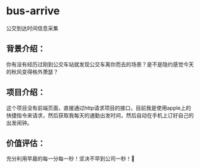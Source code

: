 # bus-arrive
公交到达时间信息采集

## 背景介绍：
你有没有经历过刚到公交车站就发现公交车离你而去的场景？是不是隐约感觉今天的秋风变得格外萧瑟？

## 项目介绍：
这个项目没有前端页面，直接通过http请求项目的接口，目前我是使用apple上的快捷指令来请求，然后获取我每天的通勤出发时间，然后自动在手机上订好自己的出发闹钟。

## 价值评估：
充分利用早晨的每一分每一秒！坚决不早到公司一秒！🍻
